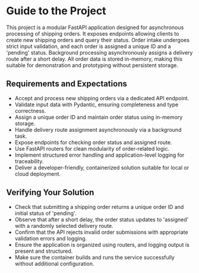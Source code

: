 # Guide to the Project

This project is a modular FastAPI application designed for asynchronous processing of shipping orders. It exposes endpoints allowing clients to create new shipping orders and query their status. Order intake undergoes strict input validation, and each order is assigned a unique ID and a 'pending' status. Background processing asynchronously assigns a delivery route after a short delay. All order data is stored in-memory, making this suitable for demonstration and prototyping without persistent storage.

## Requirements and Expectations
- Accept and process new shipping orders via a dedicated API endpoint.
- Validate input data with Pydantic, ensuring completeness and type correctness.
- Assign a unique order ID and maintain order status using in-memory storage.
- Handle delivery route assignment asynchronously via a background task.
- Expose endpoints for checking order status and assigned route.
- Use FastAPI routers for clean modularity of order-related logic.
- Implement structured error handling and application-level logging for traceability.
- Deliver a developer-friendly, containerized solution suitable for local or cloud deployment.

## Verifying Your Solution
- Check that submitting a shipping order returns a unique order ID and initial status of 'pending'.
- Observe that after a short delay, the order status updates to 'assigned' with a randomly selected delivery route.
- Confirm that the API rejects invalid order submissions with appropriate validation errors and logging.
- Ensure the application is organized using routers, and logging output is present and structured.
- Make sure the container builds and runs the service successfully without additional configuration.
